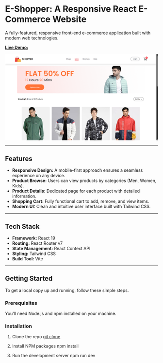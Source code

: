 # E-Shopper: A Responsive React E-Commerce Website

A fully-featured, responsive front-end e-commerce application built with modern web technologies.

[**Live Demo:**](https://e-commerce-topaz-omega-69.vercel.app/)

![E-Shopper Screenshot](./public/screenshot.png)

---

## Features

- **Responsive Design:** A mobile-first approach ensures a seamless experience on any device.
- **Product Browse:** Users can view products by categories (Men, Women, Kids).
- **Product Details:** Dedicated page for each product with detailed information.
- **Shopping Cart:** Fully functional cart to add, remove, and view items.
- **Modern UI:** Clean and intuitive user interface built with Tailwind CSS.

---

## Tech Stack

- **Framework:** React 19
- **Routing:** React Router v7
- **State Management:** React Context API
- **Styling:** Tailwind CSS
- **Build Tool:** Vite

---

## Getting Started

To get a local copy up and running, follow these simple steps.

### Prerequisites

You'll need Node.js and npm installed on your machine.

### Installation

1. Clone the repo
   [git clone](https://github.com/Faiz-19/E-Commerce.git)

2. Install NPM packages
  npm install
3. Run the development server
   npm run dev
